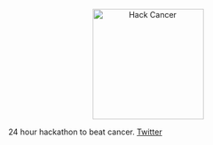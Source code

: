 <p align="center">
<img alt="Hack Cancer" src="https://github.com/raynescc/hackcancer/blob/master/images/logo.svg" height="200" />
</p>

24 hour hackathon to beat cancer.
[Twitter](https://twitter.com/hack_cancer)
